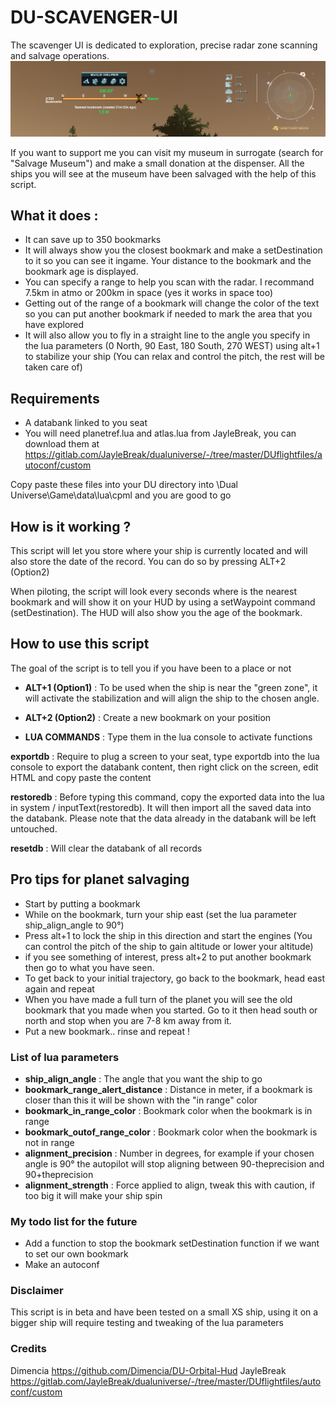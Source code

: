 # DU-SCAVENGER-UI

The scavenger UI is dedicated to exploration, precise radar zone scanning and salvage operations. 
![image](https://raw.githubusercontent.com/Catharius/DU-SCAVENGER-UI/main/hud.jpg?token=ARIPOLEXBVDDYHCKPJSYEQDACR5IU)

If you want to support me you can visit my museum in surrogate (search for "Salvage Museum") and make a small donation at the dispenser. All the ships you will see at the museum have been salvaged with the help of this script.


## What it does :
* It can save up to 350 bookmarks
* It will always show you the closest bookmark and make a setDestination to it so you can see it ingame. Your distance to the bookmark and the bookmark age is displayed.
* You can specify a range to help you scan with the radar. I recommand 7.5km in atmo or 200km in space (yes it works in space too)
* Getting out of the range of a bookmark will change the color of the text so you can put another bookmark if needed to mark the area that you have explored
* It will also allow you to fly in a straight line to the angle you specify in the lua parameters (0 North, 90 East, 180 South, 270 WEST) using alt+1 to stabilize your ship (You can relax and control the pitch, the rest will be taken care of)

## Requirements
* A databank linked to you seat
* You will need planetref.lua and atlas.lua from JayleBreak, you can download them at https://gitlab.com/JayleBreak/dualuniverse/-/tree/master/DUflightfiles/autoconf/custom

Copy paste these files into your DU directory into \Dual Universe\Game\data\lua\cpml and you are good to go


## How is it working ?

This script will let you store where your ship is currently located and will also store the date of the record. You can do so by pressing ALT+2 (Option2)

When piloting, the script will look every seconds where is the nearest bookmark and will show it on your HUD by using a setWaypoint command (setDestination). The HUD will also show you the age of the bookmark.


## How to use this script

The goal of the script is to tell you if you have been to a place or not

* **ALT+1 (Option1)** : To be used when the ship is near the "green zone", it will activate the stabilization and will align the ship to the chosen angle.

* **ALT+2 (Option2)** : Create a new bookmark on your position

* **LUA COMMANDS** : Type them in the lua console to activate functions

**exportdb** : Require to plug a screen to your seat, type exportdb into the lua console to export the databank content, then right click on the screen, edit HTML and copy paste the content

**restoredb** : Before typing this command, copy the exported data into the lua in system / inputText(restoredb). It will then import all the saved data into the databank. Please note that the data already in the databank will be left untouched.

**resetdb** : Will clear the databank of all records

## Pro tips for planet salvaging
* Start by putting a bookmark
* While on the bookmark, turn your ship east (set the lua parameter ship_align_angle to 90°)
* Press alt+1 to lock the ship in this direction and start the engines (You can control the pitch of the ship to gain altitude or lower your altitude)
* if you see something of interest, press alt+2 to put another bookmark then go to what you have seen.
* To get back to your initial trajectory, go back to the bookmark, head east again and repeat
* When you have made a full turn of the planet you will see the old bookmark that you made when you started. Go to it then head south or north and stop when you are 7-8 km away from it.
* Put a new bookmark.. rinse and repeat !


### List of lua parameters
* **ship_align_angle** : The angle that you want the ship to go
* **bookmark_range_alert_distance** : Distance in meter, if a bookmark is closer than this it will be shown with the "in range" color 
* **bookmark_in_range_color** : Bookmark color when the bookmark is in range
* **bookmark_outof_range_color** : Bookmark color when the bookmark is not in range
* **alignment_precision** : Number in degrees, for example if your chosen angle is 90° the autopilot will stop aligning between 90-theprecision and 90+theprecision
* **alignment_strength** : Force applied to align, tweak this with caution, if too big it will make your ship spin

### My todo list for the future
* Add a function to stop the bookmark setDestination function if we want to set our own bookmark
* Make an autoconf

### Disclaimer
This script is in beta and have been tested on a small XS ship, using it on a bigger ship will require testing and tweaking of the lua parameters

### Credits
Dimencia https://github.com/Dimencia/DU-Orbital-Hud
JayleBreak https://gitlab.com/JayleBreak/dualuniverse/-/tree/master/DUflightfiles/autoconf/custom
